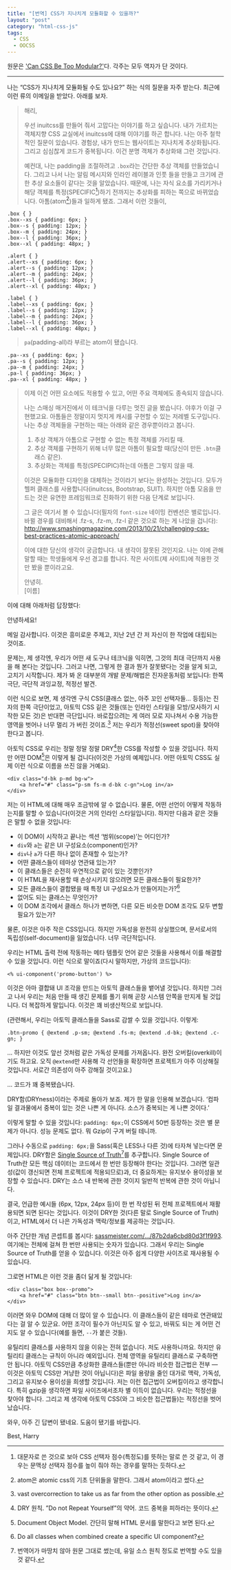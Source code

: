 ```yaml
---
title: "[번역] CSS가 지나치게 모듈화할 수 있을까?"
layout: "post"
category: "html-css-js"
tags: 
  - CSS
  - OOCSS
---
```


원문은 ['Can CSS Be Too Modular?'](http://csswizardry.com/2015/03/can-css-be-too-modular/)다. 각주는 모두 역자가 단 것이다. 

------------

나는 “CSS가 지나치게 모듈화될 수도 있나요?” 하는 식의 질문을 자주 받는다. 최근에 이런 류의 이메일을 받았다. 아래를 보자.

> 해리,
>
> 우선 inuitcss를 만들어 줘서 고맙다는 이야기를 하고 싶습니다. 내가 가르치는 객체지향 CSS 교실에서 inuitcss에 대해 이야기를 하곤 합니다. 나는 아주 철학적인 질문이 있습니다. 경험상, 내가 만드는 웹사이트는 지나치게 추상화됩니다. 그리고 심심찮게 코드가 중복됩니다. 이건 분명 객체가 추상화돼 그런 것입니다. 
>
> 예컨대, 나는 padding을 조절하려고 `.box`라는 간단한 추상 객체를 만들었습니다. 그리고 나서 나는 알림 메시지와 인라인 레이블과 인풋 들을 만들고 크기에 관한 추상 요소들이 같다는 것을 알았습니다. 때문에, 나는 자식 요소를 가리키거나 해당 객체를 특정(SPECIFIC[^1])하기 전까지는 추상화를 피하는 쪽으로 바뀌었습니다. 아톰(atom[^2])들과 일하게 됐죠. 그래서 이런 것들이,

	.box { }
	.box--xs { padding: 6px; }
	.box--s { padding: 12px; }
	.box--m { padding: 24px; }
	.box--l { padding: 36px; }
	.box--xl { padding: 48px; }
	  
	.alert { }
	.alert--xs { padding: 6px; }
	.alert--s { padding: 12px; }
	.alert--m { padding: 24px; }
	.alert--l { padding: 36px; }
	.alert--xl { padding: 48px; }
	  
	.label { }
	.label--xs { padding: 6px; }
	.label--s { padding: 12px; }
	.label--m { padding: 24px; }
	.label--l { padding: 36px; }
	.label--xl { padding: 48px; }

> `pa`(padding-all)라 부르는 atom이 됐습니다. 

	.pa--xs { padding: 6px; }
	.pa--s { padding: 12px; }
	.pa--m { padding: 24px; }
	.pa-l { padding: 36px; }
	.pa--xl { padding: 48px; }

> 이제 이건 어떤 요소에도 적용할 수 있고, 어떤 주요 객체에도 종속되지 않습니다. 
>
> 나는 스매싱 매거진에서 이 테크닉을 다루는 멋진 글을 봤습니다. 야후가 이걸 구현했고요. 아톰들은 정말이지 멋지게 캐시를 구현할 수 있는 저레벨 도구입니다. 나는 추상 객체들을 구현하는 때는 아래와 같은 경우뿐이라고 봅니다. 
>
> 1. 추상 객체가 아톰으로 구현할 수 없는 특정 객체를 가리킬 때.
> 2. 추상 객체를 구현하기 위해 너무 많은 아톰이 필요할 때(당신이 만든 `.btn`클래스 같은).
> 3. 추상화는 객체를 특정(SPECIPIC)하는데 아톰은 그렇지 않을 때. 
>
> 이것은 모듈화한 디자인을 대체하는 것이라기 보다는 완성하는 것입니다. 모두가 헬퍼 클래스를 사용합니다(inuitcss, Bootstrap, SUIT). 하지만 아톰 모음을 만드는 것은 유연한 프레임워크로 진화하기 위한 다음 단계로 보입니다. 
>
> 그 글은 여기서 볼 수 있습니다(필자의 `font-size` 네이밍 컨벤션은 별로입니다. 바뀔 경우를 대비해서 .fz-s, .fz-m, .fz-l 같은 것으로 하는 게 나았을 겁니다): <http://www.smashingmagazine.com/2013/10/21/challenging-css-best-practices-atomic-approach/>
>
> 이에 대한 당신의 생각이 궁금합니다. 내 생각이 잘못된 것인지요. 나는 이에 관해 말할 때는 학생들에게 우선 경고를 합니다. 작은 사이트(제 사이트)에 적용한 것만 봤을 뿐이라고요.
>
> 안녕히.  
> [이름]

이에 대해 아래처럼 답장했다:

안녕하세요!

메일 감사합니다. 이것은 흥미로운 주제고, 지난 2년 간 저 자신이 한 작업에 대립되는 것이죠. 

문제는, 제 생각엔, 우리가 어떤 새 도구나 테크닉을 익히면, 그것의 최대 극단까지 사용을 해 본다는 것입니다. 그러고 나면, 그렇게 한 결과 뭔가 잘못됐다는 것을 알게 되고, 고치기 시작합니다. 제가 봐 온 대부분의 개발 문제/해법은 진자운동처럼 보입니다: 한쪽 극단, 극단적 과잉교정, 적정선 발견.

이런 식으로 보면, 제 생각엔 구식 CSS(클래스 없는, 아주 꼬인 선택자들… 등등)는 진자의 한쪽 극단이었고, 아토믹 CSS 깉은 것들(또는 인라인 스타일을 모방/모사하기 시작한 모든 것)은 반대편 극단입니다. 바로잡으려는 게 여러 모로 지나쳐서 수용 가능한 영역을 벗어나 너무 멀리 가 버린 것이죠.[^3] 저는 우리가 적정선(sweet spot)을 찾아야 한다고 봅니다. 

아토믹 CSS로 우리는 정말 정말 정말 DRY[^4]한 CSS를 작성할 수 있을 것입니다. 하지만 어떤 DOM[^5]은 이렇게 될 겁니다(이것은 가상의 예제입니다. 어떤 아토믹 CSS도 실제 이런 식으로 이름을 쓰진 않을 거예요). 

    <div class="d-bk p-md bg-w">
        <a href="#" class="p-sm fs-m d-bk c-gn">Log in</a>
    </div>

저는 이 HTML에 대해 매우 조금밖에 알 수 없습니다. 물론, 어떤 선언이 어떻게 작동하는지를 말할 수 있습니다(이것은 거의 인라인 스타일입니다). 하지만 다음과 같은 것들은 말할 수 없을 것입니다:

- 이 DOM이 시작하고 끝나는 섹션 ‘범위(scope)’는 어디인가?
- `div`와 `a`는 같은 UI 구성요소(component)인가?
- `div`나 `a`가 다른 하나 없이 존재할 수 있는가?
- 어떤 클래스들이 테마상 연관돼 있는가?
- 이 클래스들은 순전히 우연적으로 같이 있는 것뿐인가?
- 이 HTML을 재사용할 때 손상시키지 않으려면 모든 클래스들이 필요한가?
- 모든 클래스들이 결합됐을 때 특정 UI 구성요소가 만들어지는가?[^6]
- 없어도 되는 클래스는 무엇인가?
- 이 DOM 조각에서 클래스 하나가 변하면, 다른 모든 비슷한 DOM 조각도 모두 변할 필요가 있는가?

물론, 이것은 아주 작은 CSS입니다. 하지만 가독성을 완전히 상실했으며, 문서로서의 독립성(self-document)을 잃었습니다. 너무 극단적입니다. 

우리는 HTML 출력 전에 작동하는 메타 템플릿 언어 같은 것들을 사용해서 이를 해결할 수 있을 것입니다. 이런 식으로 말이죠(다시 말하지만, 가상의 코드입니다):

    <% ui-component('promo-button') %>

이것은 아마 결합돼 UI 조각을 만드는 아토믹 클래스들을 뱉어낼 것입니다. 하지만 그러고 나서 우리는 처음 만들 때 생긴 문제를 풀기 위해 곧장 시스템 안쪽을 만지게 될 것입니다. 더 복잡하게 말입니다. 이것은 꽤 비생산적으로 보입니다. 

(관련해서, 우리는 아토믹 클래스들을 Sass로 감쌀 수 있을 것입니다. 이렇게:

    .btn-promo { @extend .p-sm; @extend .fs-m; @extend .d-bk; @extend .c-gn; }

… 하지만 이것도 앞선 것처럼 같은 가독성 문제를 가져옵니다. 완전 오버킬(overkill)이기도 하고요. 오직 `@extend`만 사용해 각 선언들을 확장하면 프로젝트가 아주 이상해질 것입니다. 서로간 의존성이 아주 강해질 것이고요.)

… 코드가 꽤 중복됐습니다. 

DRY함(DRYness)이라는 주제로 돌아가 보죠. 제가 한 말을 인용해 보겠습니다. ‘컴파일 결과물에서 중복이 있는 것은 나쁜 게 아니다. 소스가 중복되는 게 나쁜 것이다.’

이렇게 말할 수 있을 것입니다: `padding: 6px;`이 CSS에서 50번 등장하는 것은 별 문제가 아니다. 성능 문제도 없다. 뭐 Gzip이 구겨 버릴 테니까. 

그러나 수동으로 `padding: 6px;`을 Sass(혹은 LESS나 다른 것)에 타자쳐 넣는다면 문제입니다. DRY함은 [Single Source of Truth](https://en.wikipedia.org/w/index.php?title=Single_Source_of_Truth)[^7]를 추구합니다. Single Source of Truth란 모든 핵심 데이터는 코드에서 한 번만 등장해야 한다는 것입니다. 그러면 일관성(값이 갱신되면 전체 프로젝트에 적용되므로)과, 더 중요하게는 유지보수 용이성을 보장할 수 있습니다. DRY는 소스 내 반복에 관한 것이지 일반적 반복에 관한 것이 아닙니다. 

결국, 언급한 예시들 (6px, 12px, 24px 등)이 한 번 작성된 뒤 전체 프로젝트에서 재활용되면 되면 된다는 것입니다. 이것이 DRY한 것(다른 말로 Single Source of Truth)이고, HTML에서 더 나은 가독성과 맥락/정보를 제공하는 것입니다. 

아주 간단한 개념 콘셉트를 봅시다: [sassmeister.com/…/87b2da6cbd80d3f1f993](http://sassmeister.com/gist/87b2da6cbd80d3f1f993). 여기에는 전체에 걸쳐 한 번만 사용되는 숫자가 있습니다. 그래서 우리는 Single Source of Truth를 얻을 수 있습니다. 이것은 아주 쉽게 다양한 사이즈로 재사용될 수 있습니다. 

그로면 HTML은 이런 것을 좀더 닮게 될 것입니다: 

    <div class="box box--promo">
        <a href="#" class="btn btn--small btn--positive">Log in</a>
    </div>

이러면 와우 DOM에 대해 더 많이 알 수 있습니다. 이 클래스들이 같은 테마로 연관돼있다는 걸 알 수 있군요. 어떤 조각이 필수가 아닌지도 알 수 있고, 바꿔도 되는 게 어떤 건지도 알 수 있습니다(예를 들면, `--`가 붙은 것들).

유틸리티 클래스를 사용하지 않을 이유는 전혀 없습니다. 저도 사용하니까요. 하지만 유틸리티 클래스는 규칙이 아니라 예외입니다. 전체 영역을 유틸리티 클래스로 구축하면 안 됩니다. 아토믹 CSS만큼 추상화한 클래스들(뿐만 아니라 비슷한 접근법은 전부 — 이것은 아토믹 CSS만 겨냥한 것이 아닙니다)은 파일 용량을 줄인 대가로 맥락, 가독성, 그리고 유지보수 용이성을 희생할 것입니다. 저는 이런 접근법이 오버킬이라고 생각합니다. 특히 gzip을 생각하면 파일 사이즈에서조차 별 이득이 없습니다. 우리는 적정선을 찾아야 합니다. 그리고 제 생각에 아토믹 CSS(와 그 비슷한 접근법들)는 적정선을 벗어났습니다. 

와우, 아주 긴 답변이 됐네요. 도움이 됐기를 바랍니다. 

Best,
Harry

[^1]: 대문자로 쓴 것으로 보아 CSS 선택자 점수(특정도)를 뜻하는 말로 쓴 것 같고, 이 경우는 문맥상 선택자 점수를 높이 줘야 하는 경우를 말하는 듯하다. 
[^2]: atom은 atomic css의 기초 단위들을 말한다. 그래서 atom이라고 썼다. 
[^3]: vast overcorrection to take us as far from the other option as possible.
[^4]: DRY 원칙. ”Do not Repeat Yourself”의 약어. 코드 중복을 피하라는 뜻이다. 
[^5]: Document Object Model. 간단히 말해 HTML 문서를 말한다고 보면 된다. 
[^6]: Do all classes when combined create a specific UI component?
[^7]: 번역어가 마땅치 않아 원문 그대로 썼는데, 유일 소스 원칙 정도로 번역할 수도 있을 것 같다. 